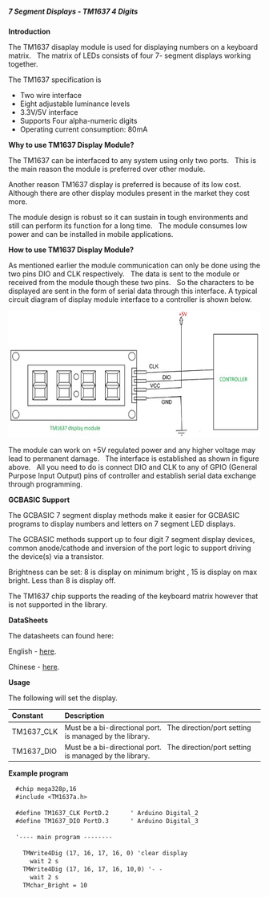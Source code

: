 <div class="section">

<div class="titlepage">

<div>

<div>

##### <span id="_7_segment_displays_tm1637_4_digits"></span>7 Segment Displays - TM1637 4 Digits

</div>

</div>

</div>

<span class="strong">**Introduction**</span>

The TM1637 disaplay module is used for displaying numbers on a keyboard
matrix.   The matrix of LEDs consists of four 7- segment displays
working together.  

The TM1637 specification is

<div class="itemizedlist">

-   Two wire interface
-   Eight adjustable luminance levels
-   3.3V/5V interface
-   Supports Four alpha-numeric digits
-   Operating current consumption: 80mA  
      

</div>

<span class="strong">**Why to use TM1637 Display Module?**</span>

The TM1637 can be interfaced to any system using only two ports.   This
is the main reason the module is preferred over other module.

Another reason TM1637 display is preferred is because of its low cost.
   Although there are other display modules present in the market they
cost more.

The module design is robust so it can sustain in tough environments and
still can perform its function for a long time.   The module consumes
low power and can be installed in mobile applications.  

  
  

<span class="strong">**How to use TM1637 Display Module?**</span>

As mentioned earlier the module communication can only be done using the
two pins DIO and CLK respectively.   The data is sent to the module or
received from the module though these two pins.   So the characters to
be displayed are sent in the form of serial data through this interface.
A typical circuit diagram of display module interface to a controller is
shown below.

  
  

<div class="informalfigure">

<div class="mediaobject" align="center">

<img src="./images/Display-Module-Interface-with-Controller.png" height="252" alt="graphic" />

</div>

</div>

  
  

The module can work on +5V regulated power and any higher voltage may
lead to permanent damage.   The interface is established as shown in
figure above.   All you need to do is connect DIO and CLK to any of GPIO
(General Purpose Input Output) pins of controller and establish serial
data exchange through programming.  
  

<span class="strong">**GCBASIC Support**</span>

The GCBASIC 7 segment display methods make it easier for GCBASIC
programs to display numbers and letters on 7 segment LED displays.

The GCBASIC methods support up to four digit 7 segment display devices,
common anode/cathode and inversion of the port logic to support driving
the device(s) via a transistor.

Brightness can be set: 8 is display on minimum bright , 15 is display on
max bright. Less than 8 is display off.

The TM1637 chip supports the reading of the keyboard matrix however that
is not supported in the library.

<span class="strong">**DataSheets**</span>

The datasheets can found here:

English -
<a href="http://gcbasic.sourceforge.net/library/TM1637/TM1637_V2.4_EN.pdf" class="link">here</a>.

Chinese -
<a href="http://gcbasic.sourceforge.net/library/TM1637/TM1637_V2.4.pdf" class="link">here</a>.

<span class="strong">**Usage**</span>

The following will set the display.

<div class="informaltable">

| <span class="strong">**Constant**</span> | <span class="strong">**Description**</span>                                            |
|:-----------------------------------------|:---------------------------------------------------------------------------------------|
| TM1637\_CLK                              | Must be a bi-directional port.   The direction/port setting is managed by the library. |
| TM1637\_DIO                              | Must be a bi-directional port.   The direction/port setting is managed by the library. |

</div>

<span class="strong">**Example program**</span>

``` screen
  #chip mega328p,16
  #include <TM1637a.h>

  #define TM1637_CLK PortD.2      ' Arduino Digital_2
  #define TM1637_DIO PortD.3      ' Arduino Digital_3

  '---- main program --------

    TMWrite4Dig (17, 16, 17, 16, 0) 'clear display
      wait 2 s
    TMWrite4Dig (17, 16, 17, 16, 10,0) '- -
      wait 2 s
    TMchar_Bright = 10
```

  
  
  
  
  
  

</div>
